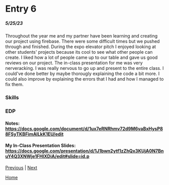 # Entry 6
##### 5/25/23

Throughout the year me and my partner have been learning and creating our project using firebase. There were some difficult times but we pushed through and finished. During the expo elevator pitch I enjoyed looking at other students' projects because its cool to see what other people can create. I liked how a lot of people came up to our table and gave us good reviews on our project. The in-class presentation for me was very nerveracking. I was really nervous to go up and present to the entire class. I could've done better by maybe thorougly explaining the code a bit more. I could also improve by explaining the errors that I had and how I managed to fix them.

### Skills



### EDP

####  Notes: https://docs.google.com/document/d/1ux7eRNRhmv72d9M6vaBxHysP88FSyTKBFimAlLkK1EU/edit
#### My In-Class Presentation Slides: https://docs.google.com/presentation/d/1J1bwn2ytf1zZhQx3KUjA0N7BnuY4Q3XNWje1FHlXDiA/edit#slide=id.p
[Previous](entry05.md) | [Next](entry07.md)

[Home](../README.md)